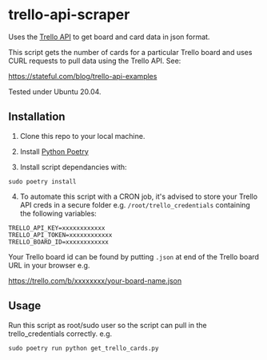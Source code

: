 # trello-api-scraper
Uses the [Trello API](https://developer.atlassian.com/cloud/trello/guides/rest-api/api-introduction/) to get board and card data in json format.

This script gets the number of cards for a particular Trello board and uses CURL 
requests to pull data using the Trello API. See:

https://stateful.com/blog/trello-api-examples

Tested under Ubuntu 20.04.

## Installation

1) Clone this repo to your local machine.

2) Install [Python Poetry](https://python-poetry.org/)

3) Install script dependancies with:
```
sudo poetry install
```

4) To automate this script with a CRON job, it's advised to store your Trello API creds
in a secure folder e.g. `/root/trello_credentials` containing the following variables:
```
TRELLO_API_KEY=xxxxxxxxxxxx
TRELLO_API_TOKEN=xxxxxxxxxxxx
TRELLO_BOARD_ID=xxxxxxxxxxxx
```
Your Trello board id can be found by putting `.json` at end of the Trello board URL
in your browser e.g.

https://trello.com/b/xxxxxxxx/your-board-name.json

## Usage
Run this script as root/sudo user so the script can pull in the trello_credentials correctly.
e.g.
```
sudo poetry run python get_trello_cards.py
```

